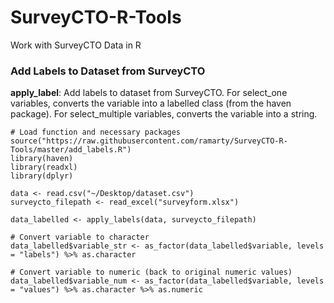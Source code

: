 # SurveyCTO-R-Tools
Work with SurveyCTO Data in R

### Add Labels to Dataset from SurveyCTO
__apply_label__: Add labels to dataset from SurveyCTO. For select_one variables, converts the variable into a labelled class (from the haven package). For select_multiple variables, converts the variable into a string.

```
# Load function and necessary packages
source("https://raw.githubusercontent.com/ramarty/SurveyCTO-R-Tools/master/add_labels.R")
library(haven)
library(readxl)
library(dplyr)

data <- read.csv("~/Desktop/dataset.csv")
surveycto_filepath <- read_excel("surveyform.xlsx")

data_labelled <- apply_labels(data, surveycto_filepath)

# Convert variable to character
data_labelled$variable_str <- as_factor(data_labelled$variable, levels = "labels") %>% as.character

# Convert variable to numeric (back to original numeric values)
data_labelled$variable_num <- as_factor(data_labelled$variable, levels = "values") %>% as.character %>% as.numeric
```



